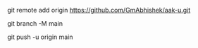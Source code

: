 git remote add origin https://github.com/GmAbhishek/aak-u.git

git branch -M main


git push -u origin main
